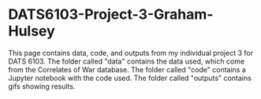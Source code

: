 # DATS6103-Project-3-Graham-Hulsey

This page contains data, code, and outputs from my individual project 3 for DATS 6103. The folder called "data" contains the data used, which come from the Correlates of War database. The folder called "code" contains a Jupyter notebook with the code used. The folder called "outputs" contains gifs showing results.

